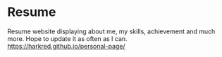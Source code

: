 # Resume
Resume website displaying about me, my skills, achievement and much more.  Hope to update it as often as I can.
https://harkred.github.io/personal-page/
